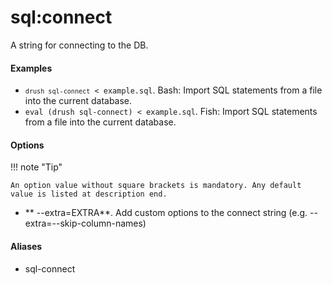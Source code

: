 # sql:connect

A string for connecting to the DB.

#### Examples

- <code>`drush sql-connect` < example.sql</code>. Bash: Import SQL statements from a file into the current database.
- <code>eval (drush sql-connect) < example.sql</code>. Fish: Import SQL statements from a file into the current database.

#### Options

!!! note "Tip"

    An option value without square brackets is mandatory. Any default value is listed at description end.

- ** --extra=EXTRA**. Add custom options to the connect string (e.g. --extra=--skip-column-names)

#### Aliases

- sql-connect

